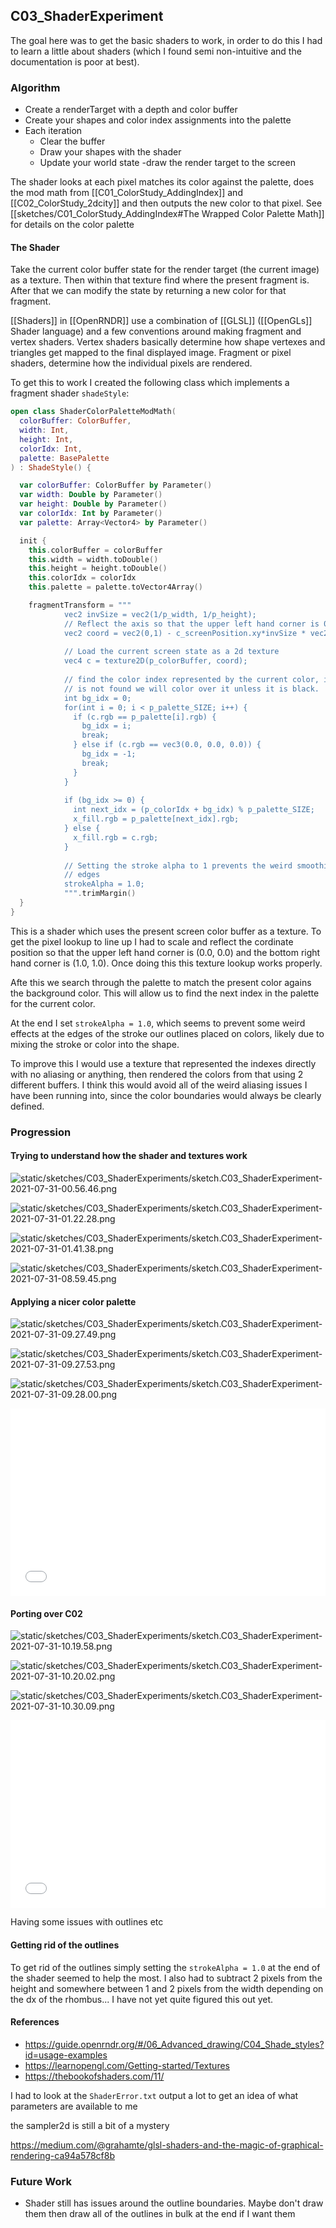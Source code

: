 ## C03_ShaderExperiment

The goal here was to get the basic shaders to work, in order to do this I had to learn a little about shaders (which I found semi non-intuitive and the documentation is poor at best).

### Algorithm

- Create a renderTarget with a depth and color buffer
- Create your shapes and color index assignments into the palette
- Each iteration
	- Clear the buffer
	- Draw your shapes with the shader
	- Update your world state
	-draw the render target to the screen
	
The shader looks at each pixel matches its color against the palette, does the mod math from [[C01_ColorStudy_AddingIndex]] and [[C02_ColorStudy_2dcity]] and then outputs the new color to that pixel. See [[sketches/C01_ColorStudy_AddingIndex#The Wrapped Color Palette Math]] for details on the color palette 

#### The Shader

Take the current color buffer state for the render target (the current image) as a texture. Then within that texture find where the present fragment is. After that we can modify the state by returning a new color for that fragment.

[[Shaders]] in [[OpenRNDR]] use a combination of [[GLSL]] ([[OpenGLs]] Shader language) and a few conventions around making fragment and vertex shaders. Vertex shaders basically determine how shape vertexes and triangles get mapped to the final displayed image. Fragment or pixel shaders, determine how the individual pixels are rendered.

To get this to work I created the following class which implements a fragment shader `shadeStyle`:

```kotlin
open class ShaderColorPaletteModMath(
  colorBuffer: ColorBuffer,
  width: Int,
  height: Int,
  colorIdx: Int,
  palette: BasePalette
) : ShadeStyle() {

  var colorBuffer: ColorBuffer by Parameter()
  var width: Double by Parameter()
  var height: Double by Parameter()
  var colorIdx: Int by Parameter()
  var palette: Array<Vector4> by Parameter()

  init {
    this.colorBuffer = colorBuffer
    this.width = width.toDouble()
    this.height = height.toDouble()
    this.colorIdx = colorIdx
    this.palette = palette.toVector4Array()

    fragmentTransform = """
            vec2 invSize = vec2(1/p_width, 1/p_height);
            // Reflect the axis so that the upper left hand corner is 0,0
            vec2 coord = vec2(0,1) - c_screenPosition.xy*invSize * vec2(-1,1);
			
			// Load the current screen state as a 2d texture
            vec4 c = texture2D(p_colorBuffer, coord);
			
			// find the color index represented by the current color, if it
			// is not found we will color over it unless it is black.
            int bg_idx = 0;
            for(int i = 0; i < p_palette_SIZE; i++) {
              if (c.rgb == p_palette[i].rgb) {
                bg_idx = i;
                break;
              } else if (c.rgb == vec3(0.0, 0.0, 0.0)) {
                bg_idx = -1;
                break;
              }
            }
            
            if (bg_idx >= 0) {
              int next_idx = (p_colorIdx + bg_idx) % p_palette_SIZE;
              x_fill.rgb = p_palette[next_idx].rgb;
            } else {
              x_fill.rgb = c.rgb;
            }
            
            // Setting the stroke alpha to 1 prevents the weird smoothing effect that was causing issues at the
            // edges
            strokeAlpha = 1.0;
            """.trimMargin()
  }
}
```

This is a shader which uses the present screen color buffer as a texture. To get the pixel lookup to line up I had to scale and reflect the cordinate position so that the upper left hand corner is (0.0, 0.0) and the bottom right hand corner is (1.0, 1.0). Once doing this this texture lookup works properly. 

Afte this we search through the palette to match the present color agains the background color. This will allow us to find the next index in the palette for the current color.

At the end I set `strokeAlpha = 1.0`, which seems to prevent some weird effects at the edges of the stroke our outlines placed on colors, likely due to mixing the stroke or color into the shape.

To improve this I would use a texture that represented the indexes directly with no aliasing or anything, then rendered the colors from that using 2 different buffers. I think this would avoid all of the weird aliasing issues I have been running into, since the color boundaries would always be clearly defined.

### Progression

#### Trying to understand how the shader and textures work
![static/sketches/C03_ShaderExperiments/sketch.C03_ShaderExperiment-2021-07-31-00.56.46.png](static/sketches/C03_ShaderExperiments/sketch.C03_ShaderExperiment-2021-07-31-00.56.46.png)

![static/sketches/C03_ShaderExperiments/sketch.C03_ShaderExperiment-2021-07-31-01.22.28.png](static/sketches/C03_ShaderExperiments/sketch.C03_ShaderExperiment-2021-07-31-01.22.28.png)

![static/sketches/C03_ShaderExperiments/sketch.C03_ShaderExperiment-2021-07-31-01.41.38.png](static/sketches/C03_ShaderExperiments/sketch.C03_ShaderExperiment-2021-07-31-01.41.38.png)

![static/sketches/C03_ShaderExperiments/sketch.C03_ShaderExperiment-2021-07-31-08.59.45.png](static/sketches/C03_ShaderExperiments/sketch.C03_ShaderExperiment-2021-07-31-08.59.45.png)

#### Applying a nicer color palette
![static/sketches/C03_ShaderExperiments/sketch.C03_ShaderExperiment-2021-07-31-09.27.49.png](static/sketches/C03_ShaderExperiments/sketch.C03_ShaderExperiment-2021-07-31-09.27.49.png)

![static/sketches/C03_ShaderExperiments/sketch.C03_ShaderExperiment-2021-07-31-09.27.53.png](static/sketches/C03_ShaderExperiments/sketch.C03_ShaderExperiment-2021-07-31-09.27.53.png)

![static/sketches/C03_ShaderExperiments/sketch.C03_ShaderExperiment-2021-07-31-09.28.00.png](static/sketches/C03_ShaderExperiments/sketch.C03_ShaderExperiment-2021-07-31-09.28.00.png)

<embed src="static/sketches/C03_ShaderExperiments/sketch.C03_ShaderExperiment-2021-07-31-09.44.39.mp4" autostart="false" height="300" width="100%"></embed>

#### Porting over C02

![static/sketches/C03_ShaderExperiments/sketch.C03_ShaderExperiment-2021-07-31-10.19.58.png](static/sketches/C03_ShaderExperiments/sketch.C03_ShaderExperiment-2021-07-31-10.19.58.png)

![static/sketches/C03_ShaderExperiments/sketch.C03_ShaderExperiment-2021-07-31-10.20.02.png](static/sketches/C03_ShaderExperiments/sketch.C03_ShaderExperiment-2021-07-31-10.20.02.png)

![static/sketches/C03_ShaderExperiments/sketch.C03_ShaderExperiment-2021-07-31-10.30.09.png](static/sketches/C03_ShaderExperiments/sketch.C03_ShaderExperiment-2021-07-31-10.30.09.png)

<embed src="static/sketches/C03_ShaderExperiments/sketch.C03_ShaderExperiment-2021-07-31-10.26.19.mp4" autostart="false" height="300" width="100%"></embed>

Having some issues with outlines etc

#### Getting rid of the outlines

To get rid of the outlines simply setting the `strokeAlpha = 1.0` at the end of the shader seemed to help the most. I also had to subtract 2 pixels from the height and somewhere between 1 and 2 pixels from the width depending on the dx of the rhombus... I have not yet quite figured this out yet.


#### References

- https://guide.openrndr.org/#/06_Advanced_drawing/C04_Shade_styles?id=usage-examples
- https://learnopengl.com/Getting-started/Textures
- https://thebookofshaders.com/11/

I had to look at the `ShaderError.txt` output a lot to get an idea of what parameters are available to me

the sampler2d is still a bit of a mystery

https://medium.com/@grahamte/glsl-shaders-and-the-magic-of-graphical-rendering-ca94a578cf8b

### Future Work

- Shader still has issues around the outline boundaries. Maybe don't draw them then draw all of the outlines in bulk at the end if I want them